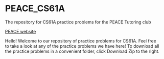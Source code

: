 # PEACE_CS61A
The repository for CS61A practice problems for the PEACE Tutoring club

[PEACE website](http://www.peacetutoring.com/)

Hello! Welcome to our repository of practice problems for CS61A. Feel free to take a look at any of the practice problems
we have here! To download all the practice problems in a convenient folder, click Download Zip to the right.
